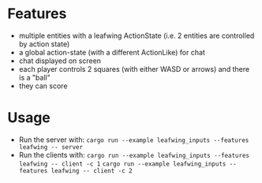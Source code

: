# Features

- multiple entities with a leafwing ActionState (i.e. 2 entities are controlled by action state)
- a global action-state (with a different ActionLike) for chat
- chat displayed on screen
- each player controls 2 squares (with either WASD or arrows) and there is a "ball"
- they can score


# Usage

- Run the server with: `cargo run --example leafwing_inputs --features leafwing -- server`
- Run the clients with:
`cargo run --example leafwing_inputs --features leafwing -- client -c 1`
`cargo run --example leafwing_inputs --features leafwing -- client -c 2`

